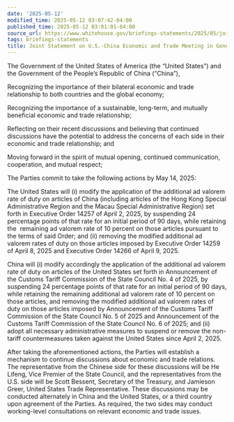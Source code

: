 ```yaml
---
date: '2025-05-12'
modified_time: 2025-05-12 03:07:42-04:00
published_time: 2025-05-12 03:01:01-04:00
source_url: https://www.whitehouse.gov/briefings-statements/2025/05/joint-statement-on-u-s-china-economic-and-trade-meeting-in-geneva/
tags: briefings-statements
title: Joint Statement on U.S.-China Economic and Trade Meeting in Geneva
---
```

 
The Government of the United States of America (the “United States”) and
the Government of the People’s Republic of China (“China”),

Recognizing the importance of their bilateral economic and trade
relationship to both countries and the global economy;

Recognizing the importance of a sustainable, long-term, and mutually
beneficial economic and trade relationship;

Reflecting on their recent discussions and believing that continued
discussions have the potential to address the concerns of each side in
their economic and trade relationship; and

Moving forward in the spirit of mutual opening, continued communication,
cooperation, and mutual respect;

The Parties commit to take the following actions by May 14, 2025:

The United States will (i) modify the application of the additional ad
valorem rate of duty on articles of China (including articles of the
Hong Kong Special Administrative Region and the Macau Special
Administrative Region) set forth in Executive Order 14257 of April 2,
2025, by suspending 24 percentage points of that rate for an initial
period of 90 days, while retaining the  remaining ad valorem rate of 10
percent on those articles pursuant to the terms of said Order; and (ii)
removing the modified additional ad valorem rates of duty on those
articles imposed by Executive Order 14259 of April 8, 2025 and Executive
Order 14266 of April 9, 2025.

China will (i) modify accordingly the application of the additional ad
valorem rate of duty on articles of the United States set forth in
Announcement of the Customs Tariff Commission of the State Council No. 4
of 2025, by suspending 24 percentage points of that rate for an initial
period of 90 days, while retaining the remaining additional ad valorem
rate of 10 percent on those articles, and removing the modified
additional ad valorem rates of duty on those articles imposed by
Announcement of the Customs Tariff Commission of the State Council No. 5
of 2025 and Announcement of the Customs Tariff Commission of the State
Council No. 6 of 2025; and (ii) adopt all necessary administrative
measures to suspend or remove the non-tariff countermeasures taken
against the United States since April 2, 2025.

After taking the aforementioned actions, the Parties will establish a
mechanism to continue discussions about economic and trade relations.
The representative from the Chinese side for these discussions will be
He Lifeng, Vice Premier of the State Council, and the representatives
from the U.S. side will be Scott Bessent, Secretary of the Treasury, and
Jamieson Greer, United States Trade Representative. These discussions
may be conducted alternately in China and the United States, or a third
country upon agreement of the Parties. As required, the two sides may
conduct working-level consultations on relevant economic and trade
issues.
